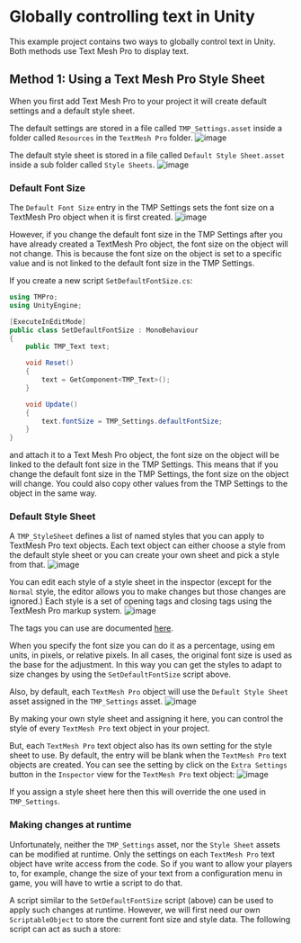 # Globally controlling text in Unity

This example project contains two ways to globally control text in Unity. Both methods use Text Mesh Pro to display text.

## Method 1: Using a Text Mesh Pro Style Sheet

When you first add Text Mesh Pro to your project it will create default settings and a default style sheet.

The default settings are stored in a file called `TMP_Settings.asset` inside a folder called `Resources` in the `TextMesh Pro` folder.
![image](https://github.com/LSBUSGP/TextStyleSheets/assets/3679392/0240eea0-13fe-46bb-a079-3263455312c3)

The default style sheet is stored in a file called `Default Style Sheet.asset` inside a sub folder called `Style Sheets`.
![image](https://github.com/LSBUSGP/TextStyleSheets/assets/3679392/d0335cb7-62d8-4ea3-b793-c70e7f36ee52)


### Default Font Size

The `Default Font Size` entry in the TMP Settings sets the font size on a TextMesh Pro object when it is first created.
![image](https://github.com/LSBUSGP/TextStyleSheets/assets/3679392/42de92c2-6d17-4e1d-beaf-de334814deb6)

However, if you change the default font size in the TMP Settings after you have already created a TextMesh Pro object, the font size on the object will not change. This is because the font size on the object is set to a specific value and is not linked to the default font size in the TMP Settings.

If you create a new script `SetDefaultFontSize.cs`:

```csharp
using TMPro;
using UnityEngine;

[ExecuteInEditMode]
public class SetDefaultFontSize : MonoBehaviour
{
    public TMP_Text text;

    void Reset()
    {
        text = GetComponent<TMP_Text>();
    }

    void Update()
    {
        text.fontSize = TMP_Settings.defaultFontSize;
    }
}
```

and attach it to a Text Mesh Pro object, the font size on the object will be linked to the default font size in the TMP Settings. This means that if you change the default font size in the TMP Settings, the font size on the object will change. You could also copy other values from the TMP Settings to the object in the same way.

### Default Style Sheet

A `TMP_StyleSheet` defines a list of named styles that you can apply to TextMesh Pro text objects. Each text object can either choose a style from the default style sheet or you can create your own sheet and pick a style from that.
![image](https://github.com/LSBUSGP/TextStyleSheets/assets/3679392/94e7b952-c497-4163-add2-23c27b59032c)

You can edit each style of a style sheet in the inspector (except for the `Normal` style, the editor allows you to make changes but those changes are ignored.) Each style is a set of opening tags and closing tags using the TextMesh Pro markup system.
![image](https://github.com/LSBUSGP/TextStyleSheets/assets/3679392/b9d6b14a-0769-4cf3-a7c1-e59100fbd9ad)

The tags you can use are documented [here](https://docs.unity3d.com/Packages/com.unity.textmeshpro@3.2/manual/RichTextSupportedTags.html).

When you specify the font size you can do it as a percentage, using em units, in pixels, or relative pixels. In all cases, the original font size is used as the base for the adjustment. In this way you can get the styles to adapt to size changes by using the `SetDefaultFontSize` script above.

Also, by default, each `TextMesh Pro` object will use the `Default Style Sheet` asset assigned in the `TMP_Settings` asset.
![image](https://github.com/LSBUSGP/TextStyleSheets/assets/3679392/9678e4c8-3c9a-4292-a0b0-fac0fc13f4de)

By making your own style sheet and assigning it here, you can control the style of every `TextMesh Pro` text object in your project.

But, each `TextMesh Pro` text object also has its own setting for the style sheet to use. By default, the entry will be blank when the `TextMesh Pro` text objects are created. You can see the setting by click on the `Extra Settings` button in the `Inspector` view for the `TextMesh Pro` text object:
![image](https://github.com/LSBUSGP/TextStyleSheets/assets/3679392/09afdd82-5fa5-4936-bb74-7b3c94cf130f)

If you assign a style sheet here then this will override the one used in `TMP_Settings`.

### Making changes at runtime

Unfortunately, neither the `TMP_Settings` asset, nor the `Style Sheet` assets can be modified at runtime. Only the settings on each `TextMesh Pro` text object have write access from the code. So if you want to allow your players to, for example, change the size of your text from a configuration menu in game, you will have to wrtie a script to do that.

A script similar to the `SetDefaultFontSize` script (above) can be used to apply such changes at runtime. However, we will first need our own `ScriptableObject` to store the current font size and style data. The following script can act as such a store:

